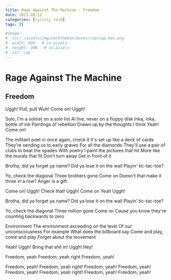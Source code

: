```yaml
---
title: Rage Against The Machine - Freedom 
date: 2021-09-12
categories: [lyrics, rock]
tags: []

#image:
#  src: /assets/img/hackthebox/boxes/cap/cap-box.png
#  width: 600   # in pixels
#  height: 300   # in pixels
#  alt: cap
---
```

# Rage Against The Machine
## Freedom

Uggh!
Pull, pull
Wuh!
Come on!
Uggh!

Solo, I'm a soloist on a solo list
Al live, never on a floppy disk
Inka, inka, bottle of ink
Paintings of rebellion
Drawn up by the thoughts I think
Yeah!
Come on!

The militant poet in once again, check it
It's set up like a deck of cards
They're sending us to early graves
For all the diamonds
They'll use a pair of clubs to beat the spades
With poetry I paint the pictures that hit
More like the murals that fit
Don't turn away
Get in front of it

Brotha, did ya forget ya name?
Did ya lose it on the wall
Playin' tic-tac-toe?

Yo, check the diagonal
Three brothers gone
Come on
Doesn't that make it three in a row?
Anger is a gift

Come on!
Uggh!
Check that!
Uggh!
Come on
Yeah
Uggh!

Brotha, did ya forget ya name?
Did ya lose it on the wall
Playin' tic-tac-toe?

Yo, check the diagonal
Three million gone
Come on
Cause you know they're counting backwards to zero

Environment
The environment exceeding on the level
Of our unconsciousness
For example
What does the billboard say
Come and play, come and play
Forget about the movement

Yeah! Uggh!
Bring that shit in!
Uggh! Hey!

Freedom, yeah
Freedom, yeah right
Freedom, yeah!

Freedom, yeah!
Freedom, yeah right!
Freedom, yeah!
Freedom, yeah!
Freedom, yeah!
Freedom, yeah right!
Freedom, yeah!
Freedom, yeah!
